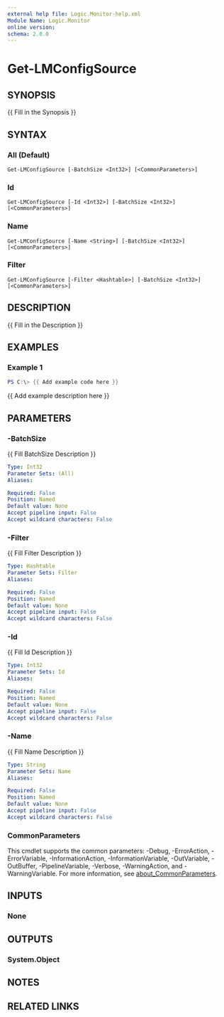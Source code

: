 ```yaml
---
external help file: Logic.Monitor-help.xml
Module Name: Logic.Monitor
online version:
schema: 2.0.0
---
```


# Get-LMConfigSource

## SYNOPSIS
{{ Fill in the Synopsis }}

## SYNTAX

### All (Default)
```
Get-LMConfigSource [-BatchSize <Int32>] [<CommonParameters>]
```

### Id
```
Get-LMConfigSource [-Id <Int32>] [-BatchSize <Int32>] [<CommonParameters>]
```

### Name
```
Get-LMConfigSource [-Name <String>] [-BatchSize <Int32>] [<CommonParameters>]
```

### Filter
```
Get-LMConfigSource [-Filter <Hashtable>] [-BatchSize <Int32>] [<CommonParameters>]
```

## DESCRIPTION
{{ Fill in the Description }}

## EXAMPLES

### Example 1
```powershell
PS C:\> {{ Add example code here }}
```

{{ Add example description here }}

## PARAMETERS

### -BatchSize
{{ Fill BatchSize Description }}

```yaml
Type: Int32
Parameter Sets: (All)
Aliases:

Required: False
Position: Named
Default value: None
Accept pipeline input: False
Accept wildcard characters: False
```

### -Filter
{{ Fill Filter Description }}

```yaml
Type: Hashtable
Parameter Sets: Filter
Aliases:

Required: False
Position: Named
Default value: None
Accept pipeline input: False
Accept wildcard characters: False
```

### -Id
{{ Fill Id Description }}

```yaml
Type: Int32
Parameter Sets: Id
Aliases:

Required: False
Position: Named
Default value: None
Accept pipeline input: False
Accept wildcard characters: False
```

### -Name
{{ Fill Name Description }}

```yaml
Type: String
Parameter Sets: Name
Aliases:

Required: False
Position: Named
Default value: None
Accept pipeline input: False
Accept wildcard characters: False
```

### CommonParameters
This cmdlet supports the common parameters: -Debug, -ErrorAction, -ErrorVariable, -InformationAction, -InformationVariable, -OutVariable, -OutBuffer, -PipelineVariable, -Verbose, -WarningAction, and -WarningVariable. For more information, see [about_CommonParameters](http://go.microsoft.com/fwlink/?LinkID=113216).

## INPUTS

### None
## OUTPUTS

### System.Object
## NOTES

## RELATED LINKS
